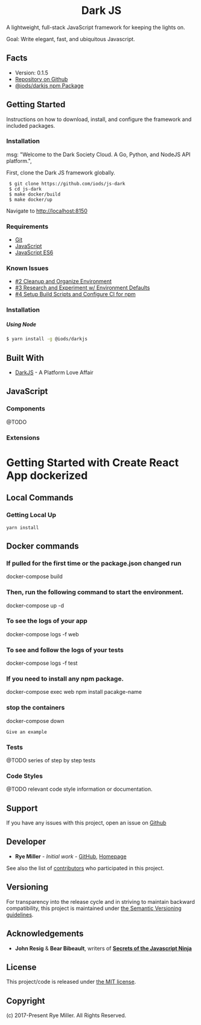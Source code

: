 <h1 align="center">Dark JS</h1>

A lightweight, full-stack JavaScript framework for keeping the lights on.

Goal: Write elegant, fast, and ubiquitous Javascript.

Facts
-----
* Version: 0.1.5
* [Repository on Github](https://github.com/iods/js-dark)
* [@iods/darkjs npm Package](https://www.npmjs.com/package/@iods/darkjs)

Getting Started
---------------
Instructions on how to download, install, and configure the framework and included packages.

### Installation

msg: "Welcome to the Dark Society Cloud. A Go, Python, and NodeJS API platform.",

First, clone the Dark JS framework globally.

```shell
 $ git clone https://github.com/iods/js-dark
 $ cd js-dark
 $ make docker/build
 $ make docker/up
```

Navigate to [http://localhost:8150](http://localhost:8150)


### Requirements
 * [Git](http://git-scm.com)
 * [JavaScript](https://www.javascript.com/)
 * [JavaScript ES6](http://es6-features.org/)


### Known Issues
 * [#2 Cleanup and Organize Environment](https://github.com/iods/js-dark/issues/2)
 * [#3 Research and Experiment w/ Environment Defaults](https://github.com/iods/js-dark/issues/3)
 * [#4 Setup Build Scripts and Configure CI for npm](https://github.com/iods/js-dark/issues/4)


### Installation

##### Using Node
```sh
$ yarn install -g @iods/darkjs
```

Built With
----------
* [DarkJS](https://github.com/iods/js-dark) - A Platform Love Affair


JavaScript
-----------

### Components
@TODO

### Extensions

# Getting Started with Create React App dockerized

## Local Commands

### Getting Local Up

`yarn install`


## Docker commands
### If pulled for the first time or the package.json changed run
docker-compose build

### Then, run the following command to start the environment.
docker-compose up -d

### To see the logs of your app
docker-compose logs -f web

### To see and follow the logs of your tests
docker-compose logs -f test

### If you need to install any npm package.
docker-compose exec web npm install pacakge-name

### stop the containers
docker-compose down

```
Give an example
```


### Tests
@TODO series of step by step tests


### Code Styles
@TODO relevant code style information or documentation.


Support
-------
If you have any issues with this project, open an issue on [Github](https://github.com/iods/js-dark/issues)


Developer
---------
 * **Rye Miller** - *Initial work* - [GitHub](http://github.com/iods/), [Homepage](https://ryemiller.io)

See also the list of [contributors](https://github.com/iods/js-dark/contributors) who participated in this project.


Versioning
----------
For transparency into the release cycle and in striving to maintain backward compatibility, this project is
maintained under [the Semantic Versioning guidelines](http://semver.org/).


Acknowledgements
----------------

* **John Resig** & **Bear Bibeault**, writers of [**Secrets of the Javascript Ninja**]()


License
-------
This project/code is released under [the MIT license](https://github.com/iods/js-dark/LICENSE).


Copyright
---------
(c) 2017-Present Rye Miller. All Rights Reserved.
